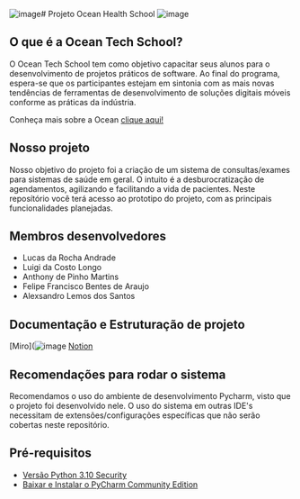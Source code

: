 ![image](https://github.com/luigicl/OceanHealthSystem/assets/100856355/aba7eb0b-f6ec-4242-a65a-6b37e3ac8171)# Projeto Ocean Health School
![image](https://github.com/luigicl/OceanHealthSystem/assets/100856355/3dfc0803-0385-40eb-b45a-fe967675fb3f)
## O que é a Ocean Tech School?
O Ocean Tech School tem como objetivo capacitar seus alunos para o desenvolvimento de projetos práticos de software. Ao final do programa, espera-se que os participantes estejam em sintonia com as mais novas tendências de ferramentas de desenvolvimento de soluções digitais móveis conforme as práticas da indústria.

Conheça mais sobre a Ocean [clique aqui!](https://oceanbrasil.com)

## Nosso projeto
Nosso objetivo do projeto foi a criação de um sistema de consultas/exames para sistemas de saúde em geral. O intuito é a desburocratização de agendamentos, agilizando e facilitando a vida de pacientes. 
Neste reposítório você terá acesso ao prototipo do projeto, com as principais funcionalidades planejadas.

## Membros desenvolvedores
+ Lucas da Rocha Andrade
+ Luigi da Costo Longo
+ Anthony de Pinho Martins
+ Felipe Francisco Bentes de Araujo
+ Alexsandro Lemos dos Santos

## Documentação e Estruturação de projeto
[Miro](![image](https://github.com/luigicl/OceanHealthSystem/assets/100856355/fbef85fa-c9ef-458f-b048-d751abf00e4d)
[Notion](https://www.notion.so/Sistema-acess-vel-de-agendamento-de-consultas-exames-a7f00a8e132e4283b11368dd1cc27f8c?pvs=4)

## Recomendações para rodar o sistema
Recomendamos o uso do ambiente de desenvolvimento Pycharm, visto que o projeto foi desenvolvido nele.
O uso do sistema em outras IDE's necessitam de extensões/configurações específicas que não serão cobertas neste repositório.

## Pré-requisitos
* [Versão Python 3.10 Security](https://www.python.org/downloads/)
* [Baixar e Instalar o PyCharm Community Edition](https://www.jetbrains.com/pt-br/pycharm/download/?section=windows)



